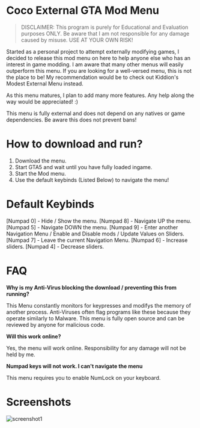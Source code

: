 # Coco External GTA Mod Menu
> DISCLAIMER: This program is purely for Educational and Evaluation purposes ONLY. Be aware that I am not responsible for any damage caused by misuse. USE AT YOUR OWN RISK! 

Started as a personal project to attempt externally modifying games, I decided to release this mod menu on here to help anyone else who has an interest in game modding.
I am aware that many other menus will easily outperform this menu. If you are looking for a well-versed menu, this is not the place to be! My recommendation would be to check out Kiddion's Modest External Menu instead.

As this menu matures, I plan to add many more features. Any help along the way would be appreciated! :)

This menu is fully external and does not depend on any natives or game dependencies. Be aware this does not prevent bans!

# How to download and run?
1. Download the menu.
2. Start GTA5 and wait until you have fully loaded ingame.
3. Start the Mod menu.
4. Use the default keybinds (Listed Below) to navigate the menu!

# Default Keybinds
[Numpad 0] - Hide / Show the menu.
[Numpad 8] - Navigate UP the menu.
[Numpad 5] - Navigate DOWN the menu.
[Numpad 9] - Enter another Navigation Menu / Enable and Disable mods / Update Values on Sliders.
[Numpad 7] - Leave the current Navigation Menu.
[Numpad 6] - Increase sliders.
[Numpad 4] - Decrease sliders.

# FAQ
**Why is my Anti-Virus blocking the download / preventing this from running?**

This Menu constantly monitors for keypresses and modifys the memory of another process. Anti-Viruses often flag programs like these because they operate similarly to Malware. This menu is fully open source and can be reviewed by anyone for malicious code.

**Will this work online?**

Yes, the menu will work online. Responsibility for any damage will not be held by me.

**Numpad keys will not work. I can't navigate the menu**

This menu requires you to enable NumLock on your keyboard.

# Screenshots
![screenshot1](https://user-images.githubusercontent.com/56643581/133678104-ddcd3502-231c-4e6c-84b8-65166d7ea3b6.png)
